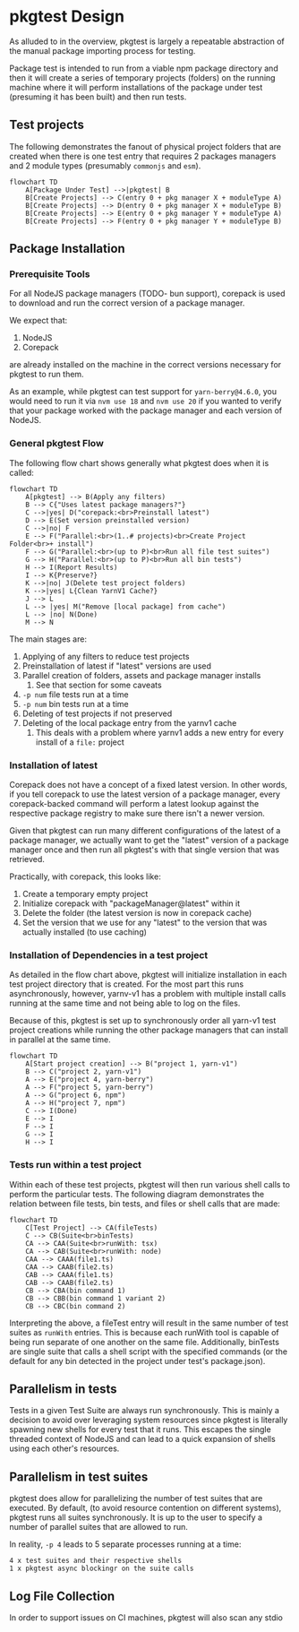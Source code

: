 # pkgtest Design

As alluded to in the overview, pkgtest is largely a repeatable abstraction of the manual package importing
process for testing.

Package test is intended to run from a viable npm package directory
and then it will create a series of temporary projects (folders) on the running machine where it will perform installations of the package under test (presuming it has been built) and then run tests.

## Test projects

The following demonstrates the fanout of physical project folders that are created when there is one test entry that requires 2 packages managers and 2 module types (presumably `commonjs` and `esm`).

```mermaid
flowchart TD
    A[Package Under Test] -->|pkgtest| B 
    B[Create Projects] --> C(entry 0 + pkg manager X + moduleType A)
    B[Create Projects] --> D(entry 0 + pkg manager X + moduleType B)
    B[Create Projects] --> E(entry 0 + pkg manager Y + moduleType A)
    B[Create Projects] --> F(entry 0 + pkg manager Y + moduleType B)
```

## Package Installation

### Prerequisite Tools

For all NodeJS package managers (TODO- bun support), corepack is used to download and run the correct version of a package manager.

We expect that:

1. NodeJS
2. Corepack

are already installed on the machine in the correct versions necessary for pkgtest to run them.

As an example, while pkgtest can test support for `yarn-berry@4.6.0`, you would need to run it via `nvm use 18` and `nvm use 20` if you wanted to verify that your package worked with the package manager and each version of NodeJS.

### General pkgtest Flow

The following flow chart shows generally what pkgtest does when it is called:

```mermaid
flowchart TD
    A[pkgtest] --> B(Apply any filters)
    B --> C{"Uses latest package managers?"}
    C -->|yes| D("corepack:<br>Preinstall latest")
    D --> E(Set version preinstalled version)
    C -->|no| F
    E --> F("Parallel:<br>(1..# projects)<br>Create Project Folder<br>+ install")
    F --> G("Parallel:<br>(up to P)<br>Run all file test suites")
    G --> H("Parallel:<br>(up to P)<br>Run all bin tests")
    H --> I(Report Results)
    I --> K{Preserve?}
    K -->|no| J(Delete test project folders)
    K -->|yes| L{Clean YarnV1 Cache?}
    J --> L
    L --> |yes| M("Remove [local package] from cache")
    L --> |no| N(Done)
    M --> N
```

The main stages are:

1. Applying of any filters to reduce test projects
2. Preinstallation of latest if "latest" versions are used
3. Parallel creation of folders, assets and package manager installs
   1. See that section for some caveats
4. `-p num` file tests run at a time
5. `-p num` bin tests run at a time
6. Deleting of test projects if not preserved
7. Deleting of the local package entry from the yarnv1 cache
   1. This deals with a problem where yarnv1 adds a new entry for every install of a `file:` project

### Installation of latest

Corepack does not have a concept of a fixed latest version.  In other words, if you tell corepack
to use the latest version of a package manager, every corepack-backed
command will perform a latest lookup against the respective package
registry to make sure there isn't a newer version.

Given that pkgtest can run many different configurations of the latest of a package manager, we actually want to get the "latest" version
of a package manager once and then run all pkgtest's with that single version
that was retrieved.

Practically, with corepack, this looks like:

1. Create a temporary empty project
2. Initialize corepack with "packageManager@latest" within it
3. Delete the folder (the latest version is now in corepack cache)
4. Set the version that we use for any "latest" to the version that was actually installed (to use caching)

### Installation of Dependencies in a test project

As detailed in the flow chart above, pkgtest will initialize installation
in each test project directory that is created.  For the most part
this runs asynchronously, however, yarnv-v1 has a problem with multiple
install calls running at the same time and not being able to log on the files.

Because of this, pkgtest is set up to synchronously order all yarn-v1 test project creations while running the other package managers that can install in parallel at the same time.

```mermaid
flowchart TD
    A[Start project creation] --> B("project 1, yarn-v1")
    B --> C("project 2, yarn-v1")
    A --> E("project 4, yarn-berry")
    A --> F("project 5, yarn-berry")
    A --> G("project 6, npm")
    A --> H("project 7, npm")
    C --> I(Done)
    E --> I
    F --> I
    G --> I
    H --> I
```

### Tests run within a test project

Within each of these test projects, pkgtest will then run various shell calls to perform the particular tests.  The following diagram
demonstrates the relation between file tests, bin tests, and files or shell calls that are made:

```mermaid
flowchart TD
    C[Test Project] --> CA(fileTests)
    C --> CB(Suite<br>binTests)
    CA --> CAA(Suite<br>runWith: tsx)
    CA --> CAB(Suite<br>runWith: node)
    CAA --> CAAA(file1.ts)
    CAA --> CAAB(file2.ts)
    CAB --> CAAA(file1.ts)
    CAB --> CAAB(file2.ts)
    CB --> CBA(bin command 1)
    CB --> CBB(bin command 1 variant 2)
    CB --> CBC(bin command 2)
```

Interpreting the above, a fileTest entry will result in the same number of test suites as `runWith` entries.  This is because each runWith tool is capable of being run separate of one another on the same file.  Additionally, binTests are single suite that calls a shell script
with the specified commands (or the default for any bin detected
in the project under test's package.json).

## Parallelism in tests

Tests in a given Test Suite are always run synchronously.  This is mainly a decision to avoid
over leveraging system resources since pkgtest is literally spawning new shells
for every test that it runs.  This escapes the single threaded context of NodeJS
and can lead to a quick expansion of shells using each other's resources.

## Parallelism in test suites

pkgtest does allow for parallelizing the number of test suites
that are executed.  By default, (to avoid resource contention on
different systems), pkgtest runs all suites synchronously.  It
is up to the user to specify a number of parallel suites that are
allowed to run.

In reality, `-p 4` leads to 5 separate processes running at a time:

    4 x test suites and their respective shells
    1 x pkgtest async blockingr on the suite calls

## Log File Collection

In order to support issues on CI machines, pkgtest will also scan any stdio 